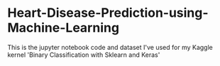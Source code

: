 # Heart-Disease-Prediction-using-Machine-Learning
This is the jupyter notebook code and dataset I've used for my Kaggle kernel 'Binary Classification with Sklearn and Keras'

